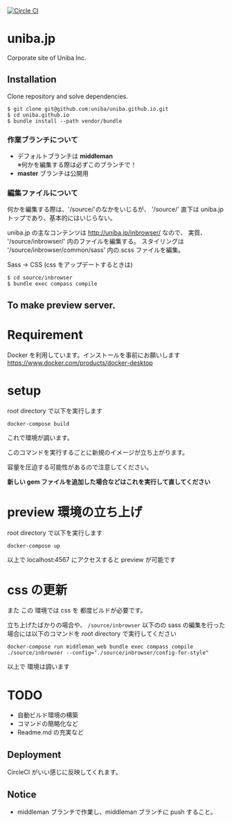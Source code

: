[![Circle CI](https://circleci.com/gh/uniba/uniba.github.io.svg?style=shield&circle-token=4515192076141eb0b74d483c82f6cd2707181bb2)](https://circleci.com/gh/uniba/uniba.github.io)

# uniba.jp

Corporate site of Uniba Inc.

## Installation

Clone repository and solve dependencies.

    $ git clone git@github.com:uniba/uniba.github.io.git
    $ cd uniba.github.io
    $ bundle install --path vendor/bundle

### 作業ブランチについて

- デフォルトブランチは **middleman**  
  ※何かを編集する際は必ずこのブランチで！
- **master** ブランチは公開用

### 編集ファイルについて

何かを編集する際は、'/source/'のなかをいじるが、
'/source/' 直下は uniba.jp トップであり、基本的にはいじらない。

uniba.jp の主なコンテンツは http://uniba.jp/inbrowser/ なので、
実質、 '/source/inbrowser/' 内のファイルを編集する。
スタイリングは '/source/inbrowser/common/sass' 内の.scss ファイルを編集。

Sass -> CSS (css をアップデートするときは)

    $ cd source/inbrowser
    $ bundle exec compass compile

## To make preview server.

# Requirement

Docker を利用しています。インストールを事前にお願いします
https://www.docker.com/products/docker-desktop

# setup

root directory で以下を実行します

```
docker-compose build
```

これで環境が調います。

このコマンドを実行するごとに新規のイメージが立ち上がります。

容量を圧迫する可能性があるので注意してください。

**新しい gem ファイルを追加した場合などはこれを実行して直してください**

# preview 環境の立ち上げ

root directory で以下を実行します

```
docker-compose up
```

以上で localhost:4567 にアクセスすると preview が可能です

# css の更新

また この 環境では css を 都度ビルドが必要です。

立ち上げたばかりの場合や、 `/source/inbrowser` 以下のの sass の編集を行った場合には以下のコマンドを root directory で実行してください

```
docker-compose run middleman_web bundle exec compass compile ./source/inbrowser --config="./source/inbrowser/config-for-style"
```

以上で 環境は調います

# TODO

- 自動ビルド環境の構築
- コマンドの簡略化など
- Readme.md の充実など

## Deployment

CircleCI がいい感じに反映してくれます。

## Notice

- middleman ブランチで作業し、middleman ブランチに push すること。
